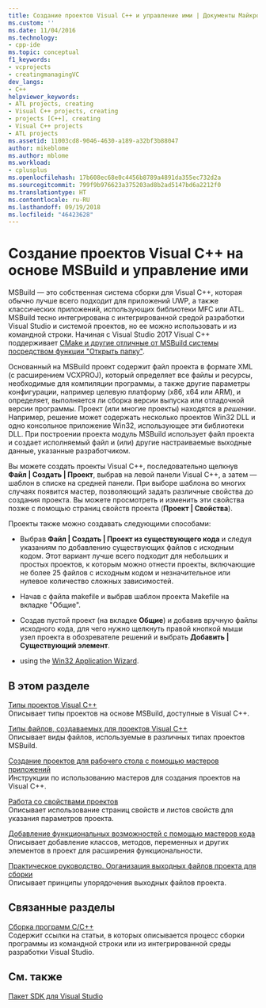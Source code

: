 ```yaml
---
title: Создание проектов Visual C++ и управление ими | Документы Майкрософт
ms.custom: ''
ms.date: 11/04/2016
ms.technology:
- cpp-ide
ms.topic: conceptual
f1_keywords:
- vcprojects
- creatingmanagingVC
dev_langs:
- C++
helpviewer_keywords:
- ATL projects, creating
- Visual C++ projects, creating
- projects [C++], creating
- Visual C++ projects
- ATL projects
ms.assetid: 11003cd8-9046-4630-a189-a32bf3b88047
author: mikeblome
ms.author: mblome
ms.workload:
- cplusplus
ms.openlocfilehash: 17b608ec68e0c4456b8789a4891da355ec732d2a
ms.sourcegitcommit: 799f9b976623a375203ad8b2ad5147bd6a2212f0
ms.translationtype: HT
ms.contentlocale: ru-RU
ms.lasthandoff: 09/19/2018
ms.locfileid: "46423628"
---
```

# <a name="creating-and-managing-msbuild-based-visual-c-projects"></a>Создание проектов Visual C++ на основе MSBuild и управление ими

MSBuild — это собственная система сборки для Visual C++, которая обычно лучше всего подходит для приложений UWP, а также классических приложений, использующих библиотеки MFC или ATL. MSBuild тесно интегрирована с интегрированной средой разработки Visual Studio и системой проектов, но ее можно использовать и из командной строки. Начиная с Visual Studio 2017 Visual C++ поддерживает [CMake и другие отличные от MSBuild системы посредством функции "Открыть папку"](non-msbuild-projects.md).

Основанный на MSBuild проект содержит файл проекта в формате XML (с расширением VCXPROJ), который определяет все файлы и ресурсы, необходимые для компиляции программы, а также другие параметры конфигурации, например целевую платформу (x86, x64 или ARM), и определяет, выполняется ли сборка версии выпуска или отладочной версии программы. Проект (или многие проекты) находятся в *решении*. Например, решение может содержать несколько проектов Win32 DLL и одно консольное приложение Win32, использующее эти библиотеки DLL. При построении проекта модуль MSBuild использует файл проекта и создает исполняемый файл и (или) другие настраиваемые выходные данные, указанные разработчиком.

Вы можете создать проекты Visual C++, последовательно щелкнув **Файл &#124; Создать &#124; Проект**, выбрав на левой панели Visual C++, а затем — шаблон в списке на средней панели. При выборе шаблона во многих случаях появится мастер, позволяющий задать различные свойства до создания проекта. Вы можете просмотреть и изменить эти свойства позже с помощью страниц свойств проекта (**Проект &#124; Свойства**).

Проекты также можно создавать следующими способами:

- Выбрав **Файл &#124; Создать &#124; Проект из существующего кода** и следуя указаниям по добавлению существующих файлов с исходным кодом. Этот вариант лучше всего подходит для небольших и простых проектов, к которым можно отнести проекты, включающие не более 25 файлов с исходным кодом и незначительное или нулевое количество сложных зависимостей.

- Начав с файла makefile и выбрав шаблон проекта Makefile на вкладке "Общие".

- Создав пустой проект (на вкладке **Общие**) и добавив вручную файлы исходного кода, для чего нужно щелкнуть правой кнопкой мыши узел проекта в обозревателе решений и выбрать **Добавить &#124; Существующий элемент**.

- using the [Win32 Application Wizard](../windows/win32-application-wizard.md).

## <a name="in-this-section"></a>В этом разделе

[Типы проектов Visual C++](../ide/visual-cpp-project-types.md)<br>
Описывает типы проектов на основе MSBuild, доступные в Visual C++.

[Типы файлов, создаваемых для проектов Visual C++](../ide/file-types-created-for-visual-cpp-projects.md)<br>
Описывает виды файлов, используемые в различных типах проектов MSBuild.

[Создание проектов для рабочего стола с помощью мастеров приложений](../ide/creating-desktop-projects-by-using-application-wizards.md)<br>
Инструкции по использованию мастеров для создания проектов на Visual C++.

[Работа со свойствами проектов](../ide/working-with-project-properties.md)<br>
Описывает использование страниц свойств и листов свойств для указания параметров проекта.

[Добавление функциональных возможностей с помощью мастеров кода](../ide/adding-functionality-with-code-wizards-cpp.md)<br>
Описывает добавление классов, методов, переменных и других элементов в проект для расширения функциональности.

[Практическое руководство. Организация выходных файлов проекта для сборки](../ide/how-to-organize-project-output-files-for-builds.md)<br>
Описывает принципы упорядочения выходных файлов проекта.

## <a name="related-sections"></a>Связанные разделы

[Сборка программ C/C++](../build/building-c-cpp-programs.md)<br>
Содержит ссылки на статьи, в которых описывается процесс сборки программы из командной строки или из интегрированной среды разработки Visual Studio.

## <a name="see-also"></a>См. также

[Пакет SDK для Visual Studio](https://msdn.microsoft.com/vstudio/extend)
